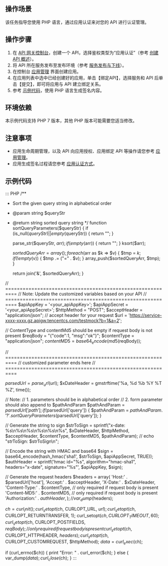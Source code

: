 ## 操作场景

该任务指导您使用 PHP 语言，通过应用认证来对您的 API 进行认证管理。

## 操作步骤

1. 在 [API 网关控制台](https://console.cloud.tencent.com/apigateway/index?rid=1)，创建一个 API，选择鉴权类型为“应用认证”（参考 [创建 API 概述](https://cloud.tencent.com/document/product/628/11795)）。
2. 将 API 所在服务发布至发布环境（参考 [服务发布与下线](https://cloud.tencent.com/document/product/628/11809)）。
3. 在控制台 [应用管理](https://console.cloud.tencent.com/apigateway/app) 界面创建应用。
4. 在应用列表中选中已经创建好的应用，单击【绑定API】，选择服务和 API 后单击【提交】，即可将应用与 API 建立绑定关系。
5. 参考 [示例代码](#示例代码)，使用 PHP 语言生成签名内容。

## 环境依赖

本示例代码支持 PHP 7 版本，其他 PHP 版本可能需要您适当修改。

## 注意事项

- 应用生命周期管理，以及 API 向应用授权、应用绑定 API 等操作请您参考 [应用管理](https://cloud.tencent.com/document/product/628/55087)。
- 应用生成签名过程请您参考 [应用认证方式](https://cloud.tencent.com/document/product/628/55088)。

## 示例代码[](id:示例代码)

<dx-codeblock>
:::  PHP
<?php

/**

- Sort the given query string in alphabetical order

- @param string $queryStr

- @return string sorted query string
  */
  function sortQueryParameters($queryStr) {
  if (is_null($queryStr) || empty($queryStr)) {
      return "";
  }

  parse_str($queryStr, $arr);
  if (empty($arr)) {
      return "";
  }
  ksort($arr);

  $sortedQueryArr = array();
  foreach($arr as $k => $v) {
      $tmp = $k;
      if (!empty($v)) {
          $tmp .= ("=" . $v);
      }
      array_push($sortedQueryArr, $tmp);
  }

  return join('&', $sortedQueryArr);
  }

// ==========================================================
// Note: Update the customized variables based on your API
// ==========================================================
$apiAppKey = '<your_apiAppKey>';
$apiAppSecret = '<your_apiAppSecret>';
$httpMethod = "POST";
$acceptHeader = "application/json"; // accept header for your request
$url = 'https://service-xxxx-xxxx.gz.apigw.tencentcs.com/testmock?b=1&a=2';

// ContentType and contentMd5 should be empty if request body is not present
$reqBody = "{\"code\":1, \"msg\":\"ok\"}";
$contentType = "application/json";
$contentMD5 = base64_encode(md5($reqBody));

// ==========================================================
// customized parameter ends here
// ==========================================================

$parsedUrl = parse_url($url);
$xDateHeader = gmstrftime('%a, %d %b %Y %T %Z', time());

// Note:
// 1. parameters should be in alphabetical order
// 2. form parameter should also append to $pathAndParam
$pathAndParam = $parsedUrl['path'];
if ($parsedUrl['query']) {
    $pathAndParam = $pathAndParam . '?' . sortQueryParameters($parsedUrl['query']);
}

// Generate the string to sign
$strToSign = sprintf("x-date: %s\n%s\n%s\n%s\n%s\n%s",
    $xDateHeader, $httpMethod, $acceptHeader, $contentType, $contentMD5, $pathAndParam);
// echo "strToSign: $strToSign\n";

// Encode the string with HMAC and base64
$sign = base64_encode(hash_hmac('sha1', $strToSign, $apiAppSecret, TRUE));
$authHeader = sprintf('hmac id="%s", algorithm="hmac-sha1", headers="x-date", signature="%s"',
    $apiAppKey, $sign);

// Generate the request headers
$headers = array(
    'Host:' . $parsedUrl['host'],
    'Accept:' . $acceptHeader,
    'X-Date:' . $xDateHeader,
    'Content-Type:' . $contentType,  // only required if request body is present
    'Content-MD5:' . $contentMD5,    // only required if request body is present
    'Authorization:' . $authHeader,
);
// var_dump($headers);

$ch = curl_init();
curl_setopt($ch, CURLOPT_URL, $url);
curl_setopt($ch, CURLOPT_RETURNTRANSFER, 1);
curl_setopt($ch, CURLOPT_TIMEOUT, 60);
curl_setopt($ch, CURLOPT_POSTFIELDS, $reqBody); // only required if request body is present
curl_setopt($ch, CURLOPT_HTTPHEADER, $headers);
curl_setopt($ch, CURLOPT_CUSTOMREQUEST, $httpMethod);
$data = curl_exec($ch);

if (curl_errno($ch)) {
    print "Error: " . curl_error($ch);
} else {
    var_dump($data);
    curl_close($ch);
}
:::
</dx-codeblock>
